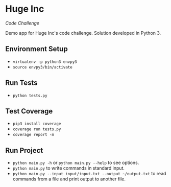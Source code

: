 # Huge Inc
_Code Challenge_

Demo app for Huge Inc's code challenge. Solution developed in Python 3.

## Environment Setup

* `virtualenv -p python3 envpy3`
* `source envpy3/bin/activate`

## Run Tests

* `python tests.py`

## Test Coverage

* `pip3 install coverage`
* `coverage run tests.py`
* `coverage report -m`

## Run Project

* `python main.py -h` or `python main.py --help` to see options.
* `python main.py` to write commands in standard input.
* `python main.py --input input/input.txt --output ~/output.txt` to read commands from a file and print output to 
another file.
